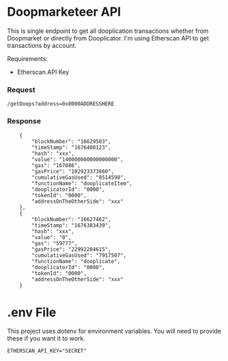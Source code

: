 # Doopmarketeer API
This is single endpoint to get all dooplication transactions whether from Doopmarket or directly from Dooplicator. I'm using Etherscan API to get transactions by account.

Requirements:

- Etherscan API Key

### Request

```
/getDoops?address=0x0000ADDRESSHERE
```
### Response
```
    {
        "blockNumber": "16629503",
        "timeStamp": "1676408123",
        "hash": "xxx",
        "value": "140000000000000000",
        "gas": "167086",
        "gasPrice": "102923373860",
        "cumulativeGasUsed": "8514598",
        "functionName": "dooplicateItem",
        "dooplicatorId": "0000",
        "tokenId": "0000",
        "addressOnTheOtherSide": "xxx"
    },
    {
        "blockNumber": "16627462",
        "timeStamp": "1676383439",
        "hash": "xxx",
        "value": "0",
        "gas": "59777",
        "gasPrice": "22992204615",
        "cumulativeGasUsed": "7917507",
        "functionName": "dooplicate",
        "dooplicatorId": "0000",
        "tokenId": "0000",
        "addressOnTheOtherSide": "xxx"
    }
```

# .env File
This project uses dotenv for environment variables. You will need to provide these if you want it to work.
```
ETHERSCAN_API_KEY="SECRET"
```